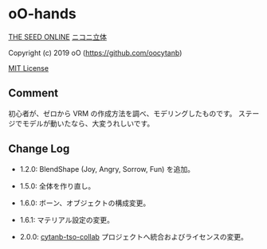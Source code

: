 ﻿# oO-hands

[THE SEED ONLINE](https://seed.online/items/dfe8fcc0060c962f426fc762ae7b1205e89fa8a709ecc782eb047bb7cef9587a)
[ニコニ立体](https://3d.nicovideo.jp/works/td53409)

Copyright (c) 2019 oO (https://github.com/oocytanb)

[MIT License](https://opensource.org/licenses/MIT)

## Comment
初心者が、ゼロから VRM の作成方法を調べ、モデリングしたものです。
ステージでモデルが動いたなら、大変うれしいです。

## Change Log
- 1.2.0: BlendShape (Joy, Angry, Sorrow, Fun) を追加。

- 1.5.0: 全体を作り直し。

- 1.6.0: ボーン、オブジェクトの構成変更。

- 1.6.1: マテリアル設定の変更。

- 2.0.0: [cytanb-tso-collab](https://github.com/oocytanb/cytanb-tso-collab) プロジェクトへ統合およびライセンスの変更。
